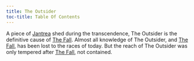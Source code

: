 ```yaml
---
title: The Outsider
toc-title: Table Of Contents
---
```


A piece of [Jantrea](../setting-world/celestials.md) shed during the transcendence, The Outsider is the definitive cause of [The Fall](../setting-world/world.md). Almost all knowledge of The Outsider, and [The Fall](../setting-world/world.md), has been lost to the races of today. But the reach of The Outsider was only tempered after [The Fall](../setting-world/world.md), not contained.
